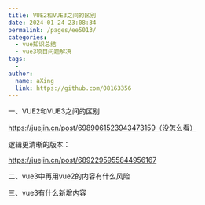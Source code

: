 ```yaml
---
title: VUE2和VUE3之间的区别
date: 2024-01-24 23:08:34
permalink: /pages/ee5013/
categories:
  - vue知识总结
  - vue3项目问题解决
tags:
  - 
author: 
  name: aXing
  link: https://github.com/08163356
---
```


一、VUE2和VUE3之间的区别

https://juejin.cn/post/6989061523943473159（没怎么看）

逻辑更清晰的版本：

https://juejin.cn/post/6892295955844956167



二、vue3中再用vue2的内容有什么风险

三、vue3有什么新增内容

<!-- more -->
